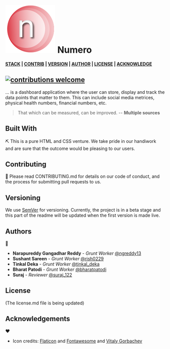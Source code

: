 # ![Teen Anaar Icon](assets/images/logo.svg "Numero icon") Numero

**[STACK][s] | [CONTRIB][c] | [VERSION][v] | [AUTHOR][a] | [LICENSE][l] | [ACKNOWLEDGE][ack]**

## [![contributions welcome](https://img.shields.io/badge/contributions-welcome-brightgreen.svg?style=flat)](https://github.com/dwyl/esta/issues)

... is a dashboard application where the user can store, display and track the data points that matter to them. This can include social media metrices, physical health numbers, financial numbers, etc.

> That which can be measured, can be improved. -- **Multiple sources**

## Built With

[s]: #built-with "S/w stack"

⛏️ This is a pure HTML and CSS venture. We take pride in our handiwork and are sure that the outcome would be pleasing to our users.

## Contributing

[c]: #Contributing "Guidelines for contribution"

🎅
Please read CONTRIBUTING.md for details on our code of conduct, and the process for submitting pull requests to us.

## Versioning

[v]: #versioning "Maintaining the different versions"

We use [SemVer](http://semver.org/) for versioning. Currently, the project is in a beta stage and this part of the readme will be updated when the first version is made live.

## Authors

[a]: #Authors "All the authors"

🦹

- **Narapureddy Gangadhar Reddy** - _Grunt Worker_ [@ngreddy13](https://twitter.com/NGReddy13)
- **Sushant Sareen** - _Grunt Worker_ [@rish0229](https://twitter.com/@rish0229)
- **Tinkal Deka** - _Grunt Worker_ [@tinkal_deka](https://twitter.com/tinkal_deka)
- **Bharat Patodi** - _Grunt Worker_ [@bharatpatodi](https://twitter.com/@bharatpatodi)
- **Suraj** - _Reviewer_ [@suraj_122](https://twitter.com/@suraj_122)

## License

[l]: #license "License type"

(The license.md file is being updated)

## Acknowledgements

[ack]: #acknowledgements "Inspirations, and code gifts"

❤️

- Icon credits: [Flaticon](https://www.flaticon.com/) and [Fontawesome](https://fontawesome.com/) and [Vitaly Gorbachev](https://www.flaticon.com/authors/vitaly-gorbachev)
